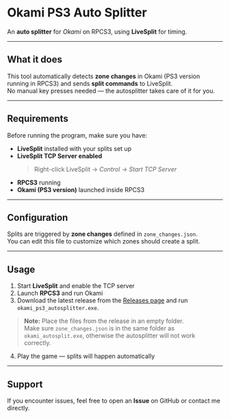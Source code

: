 # Okami PS3 Auto Splitter  
An **auto splitter** for *Okami* on RPCS3, using **LiveSplit** for timing.

---

## What it does
This tool automatically detects **zone changes** in Okami (PS3 version running in RPCS3) and sends **split commands** to LiveSplit.  
No manual key presses needed — the autosplitter takes care of it for you.

---

## Requirements
Before running the program, make sure you have:

- **LiveSplit** installed with your splits set up  
- **LiveSplit TCP Server enabled**  
  > Right-click LiveSplit → *Control* → *Start TCP Server*  
- **RPCS3** running  
- **Okami (PS3 version)** launched inside RPCS3  

---

## Configuration
Splits are triggered by **zone changes** defined in `zone_changes.json`.  
You can edit this file to customize which zones should create a split.  

---

## Usage
1. Start **LiveSplit** and enable the TCP server  
2. Launch **RPCS3** and run Okami  
3. Download the latest release from the [Releases page](../../releases) and run `okami_ps3_autosplitter.exe`.

> **Note:** Place the files from the release in an empty folder.  
> Make sure `zone_changes.json` is in the same folder as `okami_autosplit.exe`, otherwise the autosplitter will not work correctly.

4. Play the game — splits will happen automatically

---

## Support
If you encounter issues, feel free to open an **Issue** on GitHub or contact me directly. 